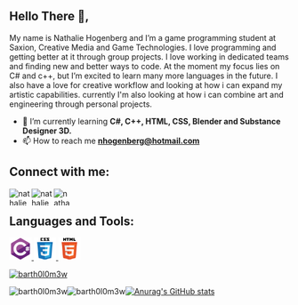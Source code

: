 ## Hello There 👋, 
My name is Nathalie Hogenberg and I’m a game programming student at Saxion, Creative Media and Game Technologies. I love programming and getting better at it through group projects. I love working in dedicated teams and finding new and better ways to code. At the moment my focus lies on C# and c++, but I’m excited to learn many more languages in the future. I also have a love for creative workflow and looking at how i can expand my artistic capabilities. currently I'm also looking at how i can combine art and engineering through personal projects. 
  
- 🌱 I’m currently learning **C#, C++, HTML, CSS, Blender and Substance Designer 3D.**
- 📫 How to reach me **nhogenberg@hotmail.com**

## Connect with me:

<p align="left">
<a href="https://linkedin.com/in/nathalie-hogenberg-0a62ba234" target="blank"><img align="left" src="https://raw.githubusercontent.com/rahuldkjain/github-profile-readme-generator/master/src/images/icons/Social/linked-in-alt.svg" alt="nathalie hogenberg" height="30" width="40" /> </a>
<a href="https://www.youtube.com/channel/UCljJRu75hBzzbpDM9eKjZaA" target="blank"><img align="left" src="https://raw.githubusercontent.com/rahuldkjain/github-profile-readme-generator/master/src/images/icons/Social/youtube.svg" alt="nathalie hogenberg" height="30" width="40" /> </a>
<a href="https://nathalie-hogenberg.itch.io" target="blank"><img align="left" src="https://static-00.iconduck.com/assets.00/itch-io-icon-2048x2048-6n1nulpw.png" alt="nathalie hogenberg" height="30" width="30" /> </a> 
<br>
</p>


## Languages and Tools:

<p align="left"> <a href="https://www.w3schools.com/cs/" target="_blank" rel="noreferrer"> <img src="https://raw.githubusercontent.com/devicons/devicon/master/icons/csharp/csharp-original.svg" alt="csharp" width="40" height="40"/> </a> <a href="https://www.w3schools.com/css/" target="_blank" rel="noreferrer"> <img src="https://raw.githubusercontent.com/devicons/devicon/master/icons/css3/css3-original-wordmark.svg" alt="css3" width="40" height="40"/> </a> <a href="https://www.w3.org/html/" target="_blank" rel="noreferrer"> <img src="https://raw.githubusercontent.com/devicons/devicon/master/icons/html5/html5-original-wordmark.svg" alt="html5" width="40" height="40"/> </a> </p>

<p align="left"> <a href="https://github.com/ryo-ma/github-profile-trophy"><img src="https://github-profile-trophy.vercel.app/?username=barth0l0m3w" alt="barth0l0m3w" /></a> </p>

<p><img align="left" src="https://github-readme-stats.vercel.app/api/top-langs?username=barth0l0m3w&show_icons=true&locale=en&layout=compact" alt="barth0l0m3w" /></p>

<p><img align="left" src="https://github-readme-streak-stats.herokuapp.com/?user=barth0l0m3w&" alt="barth0l0m3w" /></p>

[![Anurag's GitHub stats](https://github-readme-stats.vercel.app/api?username=Barth0l0m3w&show_icons=true&theme=tokyonight)](https://github.com/anuraghazra/github-readme-stats)
